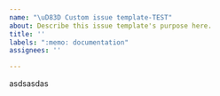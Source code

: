 ```yaml
---
name: "\uD83D Custom issue template-TEST"
about: Describe this issue template's purpose here.
title: ''
labels: ":memo: documentation"
assignees: ''

---
```


asdsasdas
